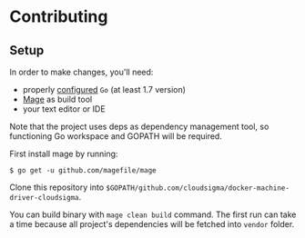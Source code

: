 # Contributing

## Setup

In order to make changes, you'll need:

* properly [configured](https://golang.org/doc/code.html#Organization) `Go` (at least 1.7 version)
* [Mage](https://magefile.org/) as build tool
* your text editor or IDE

Note that the project uses deps as dependency management tool, so functioning
Go workspace and GOPATH will be required.

First install mage by running:
```
$ go get -u github.com/magefile/mage
```

Clone this repository into `$GOPATH/github.com/cloudsigma/docker-machine-driver-cloudsigma`.

You can build binary with `mage clean build` command. The first run can take a time because
all project's dependencies will be fetched into `vendor` folder.

